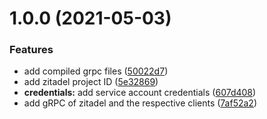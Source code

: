 # 1.0.0 (2021-05-03)


### Features

* add compiled grpc files ([50022d7](https://github.com/zitadel/zitadel-dart/commit/50022d738834f9c4021203d85b3d1d25787d39ca))
* add zitadel project ID ([5e32869](https://github.com/zitadel/zitadel-dart/commit/5e3286964c955358c0c502d200ba35738a7af53d))
* **credentials:** add service account credentials ([607d408](https://github.com/zitadel/zitadel-dart/commit/607d408e004eaf65b60538befb57298abf02ffb8))
* add gRPC of zitadel and the respective clients ([7af52a2](https://github.com/zitadel/zitadel-dart/commit/7af52a2bf1e7694b36ed484ea4700ecf29c6c314))
